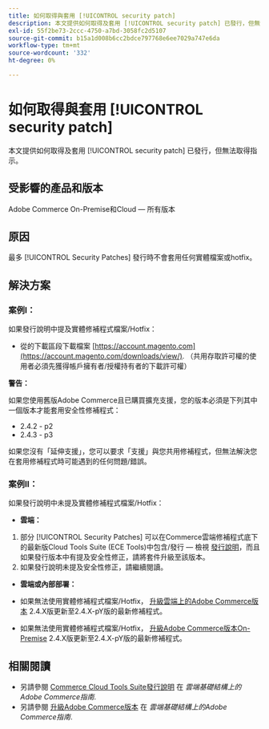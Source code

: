 ```yaml
---
title: 如何取得與套用 [!UICONTROL security patch]
description: 本文提供如何取得及套用 [!UICONTROL security patch] 已發行，但無法取得指示。
exl-id: 55f2be73-2ccc-4750-a7bd-3058fc2d5107
source-git-commit: b15a1d008b6cc2bdce797768e6ee7029a747e6da
workflow-type: tm+mt
source-wordcount: '332'
ht-degree: 0%

---
```


# 如何取得與套用 [!UICONTROL security patch]

本文提供如何取得及套用 [!UICONTROL security patch] 已發行，但無法取得指示。

## 受影響的產品和版本

Adobe Commerce On-Premise和Cloud — 所有版本

## 原因

最多 [!UICONTROL Security Patches] 發行時不會套用任何實體檔案或hotfix。

## 解決方案


### 案例I：

如果發行說明中提及實體修補程式檔案/Hotfix：

* 從的下載區段下載檔案 [https://account.magento.com](https://account.magento.com/downloads/view/). （共用存取許可權的使用者必須先獲得帳戶擁有者/授權持有者的下載許可權）

**警告：**

如果您使用舊版Adobe Commerce且已購買擴充支援，您的版本必須是下列其中一個版本才能套用安全性修補程式：

* 2.4.2 - p2
* 2.4.3 - p3

如果您沒有「延伸支援」，您可以要求「支援」與您共用修補程式，但無法解決您在套用修補程式時可能遇到的任何問題/錯誤。

### 案例II：

如果發行說明中未提及實體修補程式檔案/Hotfix：

* **雲端：**

1. 部分 [!UICONTROL Security Patches] 可以在Commerce雲端修補程式底下的最新版Cloud Tools Suite (ECE Tools)中包含/發行 — 檢視 [發行說明](https://experienceleague.adobe.com/en/docs/commerce-cloud-service/user-guide/release-notes/cloud-tools-suite)，而且如果發行版本中有提及安全性修正，請將套件升級至該版本。
1. 如果發行說明未提及安全性修正，請繼續閱讀。

* **雲端或內部部署：**

* 如果無法使用實體修補程式檔案/Hotfix， [升級雲端上的Adobe Commerce版本](https://experienceleague.adobe.com/en/docs/commerce-cloud-service/user-guide/develop/upgrade/commerce-version) 2.4.X版更新至2.4.X-pY版的最新修補程式。
* 如果無法使用實體修補程式檔案/Hotfix， [升級Adobe Commerce版本On-Premise](https://experienceleague.adobe.com/en/docs/commerce-operations/upgrade-guide/implementation/perform-upgrade) 2.4.X版更新至2.4.X-pY版的最新修補程式。

## 相關閱讀

* 另請參閱 [Commerce Cloud Tools Suite發行說明](https://experienceleague.adobe.com/en/docs/commerce-cloud-service/user-guide/release-notes/cloud-tools-suite) 在 *雲端基礎結構上的Adobe Commerce指南*.
* 另請參閱 [升級Adobe Commerce版本](https://experienceleague.adobe.com/en/docs/commerce-cloud-service/user-guide/develop/upgrade/commerce-version) 在 *雲端基礎結構上的Adobe Commerce指南*.
